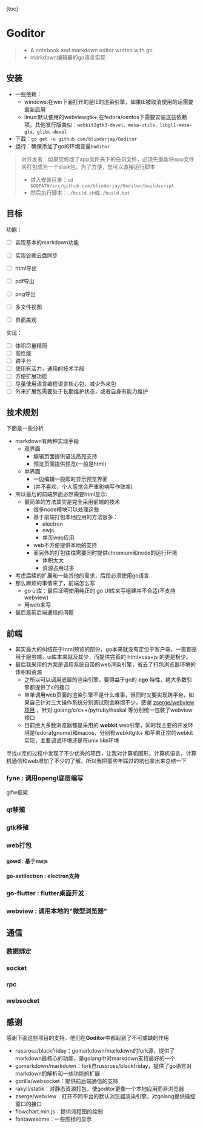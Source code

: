 [toc]

# Goditor

> - A notebook and markdown editor written with go
> - markdown编辑器的go语言实现


## 安装
- 一些依赖：
  - windows:在win下面打开的是IE的渲染引擎，如果IE被取消使用的话需要重新启用
  - linux:默认使用的webviewgtk+,在fedora/centos下需要安装这些依赖项，其他发行版类似：`webkit2gtk3-devel、mesa-utils、libgl1-mesa-glx、glibc-devel`
- 下载：`go get -u github.com/blinderjay/Goditor`
- 运行：确保添加了go的环境变量`Goditor`

> 对开发者：如果您修改了app文件夹下的任何文件，必须先重新将app文件夹打包成为一个staik包，为了方便，您可以直接运行脚本
> - 进入安装目录：`cd $GOPATH/src/github.com/blinderjay/Goditor/buildscript`
> - 然后执行脚本：`./build.sh`或`./build.bat`

## 目标

功能：

- [ ] 实现基本的markdown功能
- [ ] 实现谷歌云盘同步
- [ ] html导出
- [ ] pdf导出
- [ ] png导出
- [ ] 多文件视图
- [ ] 界面美观


实现：

- [ ] 体积尽量精简
- [ ] 高性能
- [ ] 跨平台
- [ ] 使用有活力，通用的技术手段
- [ ] 方便扩展功能
- [ ] 尽量使用语言编程语言核心包，减少外来包
- [ ] 外来扩展包需要处于长期维护状态，或者自身有能力维护

## 技术规划

下面是一些分析

- markdown有两种实现手段
  - 双界面
    - 编辑页面提供语法高亮支持
    - 预览页面提供预览(一般是html)
  - 单界面
    - 一边编辑一般即时显示预览界面
    - (并不喜欢，个人感觉会严重影响写作效率)
- 所以最后的前端界面必然需要html显示:
  - 最简单的方法其实是完全采用前端的技术
    - 很多node模块可以处理这些
    - 基于前端打包本地应用的方法很多：
      - electron
      - nwjs
      - 单页web应用
    - web不方便提供本地的支持
    - 而另外的打包往往需要同时提供chromium和node的运行环境
      - 体积太大
      - 资源占用过多
- 考虑后续的扩展和一些其他的需求，后段必须使用go语言
- 那么麻烦的事情来了，前端怎么写
  - go ui库：最后证明使用纯正的 go UI库来写组建并不合适(不支持webview)
  - 用web来写
- 最后是前后端通信的问题

## 前端

- 其实最大的纠结在于html预览的部分，go本来就没有定位于客户端，一直都是用于服务端，ui库本来就及其少，而提供完善的 html+css+js 的更是极少。
- 最后我采用的方案是调用系统自带的web渲染引擎，省去了打包浏览器环境的体积和资源
  - 之所以可以调用底层的渲染引擎，要得益于go的 **cgo** 特性，绝大多数引擎都提供了c的接口
  - 单单调用web页面的渲染引擎不是什么难事，但同时又要实现跨平台，如果自己针对三大操作系统分别调试则会麻烦不少，感谢 [zserge/webview项目](https://github.com/zserge/webview) ，针对 golang/c/c++/py/ruby/haskal 等分别统一包装了webview接口
  - 目前绝大多数浏览器都是采用的 **webkit** web引擎，同时我主要的开发环境是fedora(gnome)和macos，分别有webkitgtk+ 和苹果正宗的webkit实现，主要调试环境还是在unix like环境

寻找ui库的过程中发现了不少优秀的项目，让我对计算机图形，计算机语言，计算机通信和web增加了不少的了解，所以我把那些年踩过的坑也拿出来总结一下
 
### fyne : 调用opengl底层编写 

glfw框架

### qt移殖

### gtk移殖

### web打包

#### gowd : 基于nwjs

#### go-astilectron : electron支持

### go-flutter : flutter桌面开发

### webview : 调用本地的"微型浏览器"

## 通信

### 数据绑定

### socket

### rpc

### websocket


## 感谢

感谢下面这些项目的支持，他们在**Goditor**中都起到了不可或缺的作用

- russross/blackfriday：gomarkdown/markdown的fork源，提供了markdown最核心的功能，是golang中对markdown支持最好的一个
- gomarkdown/markdown：fork自russross/blackfriday，提供了go语言对markdown的解析和一些功能的扩展
- gorilla/websocket：提供前后端通信的支持
- rakyll/statik：对静态资源打包，使goditor更像一个本地应用而非浏览器
- zserge/webview：打开不同平台的默认浏览器渲染引擎，对golang提供操控窗口的接口
- flowchart.min.js：提供流程图的绘制
- fontawesome：一些图标的显示
